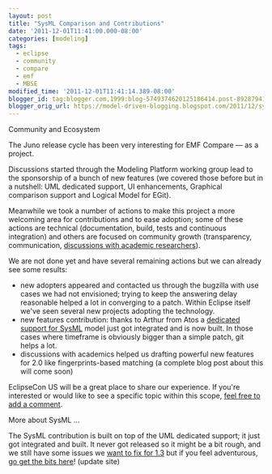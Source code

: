 ```yaml
---
layout: post
title: "SysML Comparison and Contributions"
date: '2011-12-01T11:41:00.000-08:00'
categories: [modeling]
tags:
  - eclipse
  - community
  - compare
  - emf
  - MBSE
modified_time: '2011-12-01T11:41:14.389-08:00'
blogger_id: tag:blogger.com,1999:blog-5749374620125186414.post-8928794163682835913
blogger_orig_url: https://model-driven-blogging.blogspot.com/2011/12/sysml-comparison-and-contributions.html
---
```


Community and Ecosystem

The Juno release cycle has been very interesting for EMF Compare — as a project.

Discussions started through the Modeling Platform working group lead to the sponsorship of a bunch of new features (we covered those before but in a nutshell: UML dedicated support, UI enhancements, Graphical comparison support and Logical Model for EGit).

Meanwhile we took a number of actions to make this project a more welcoming area for contributions and to ease adoption; some of these actions are technical (documentation, build, tests and continuous integration) and others are focused on community growth (transparency, communication, [discussions with academic researchers](https://www.iwmcp.org/2011/)).

We are not done yet and have several remaining actions but we can already see some results:

- new adopters appeared and contacted us through the bugzilla with use cases we had not envisioned; trying to keep the answering delay reasonable helped a lot in converging to a patch. Within Eclipse itself we've seen several new projects adopting the technology.
- new features contribution: thanks to Arthur from Atos a [dedicated support for SysML](https://bugs.eclipse.org/bugs/show_bug.cgi?id=360757) model just got integrated and is now built. In those cases where timeframe is obviously bigger than a simple patch, git helps a lot.
- discussions with academics helped us drafting powerful new features for 2.0 like fingerprints-based matching (a complete blog post about this will come soon)

EclipseCon US will be a great place to share our experience. If you're interested or would like to see a specific topic within this scope, [feel free to add a comment](https://www.eclipsecon.org/2012/sessions/models-and-scm-eclipse-bright-future).

More about SysML ...

The SysML contribution is built on top of the UML dedicated support; it just got integrated and built. It never got released so it might be a bit rough, and we still have some issues we [want to fix for 1.3](https://bugs.eclipse.org/bugs/show_bug.cgi?id=365285) but if you feel adventurous, [go get the bits here](https://download.eclipse.org/modeling/emf/compare/updates/interim/1.3/)! (update site)
